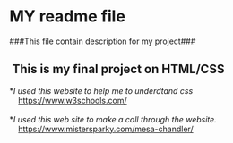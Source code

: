 MY readme file<br>
===========
###This file contain description for my project###

 This is my final project on HTML/CSS<br>
-----------
*_I used this website to help me to underdtand css_<br>
    https://www.w3schools.com/<br><br>
*_I used this web site to make a call through the website._<br>
    https://www.mistersparky.com/mesa-chandler/

